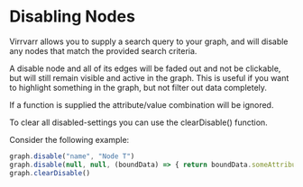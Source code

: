 # Disabling Nodes
Virrvarr allows you to supply a search query to your graph, and will disable any nodes that match the provided search criteria. 

A disable node and all of its edges will be faded out and not be clickable, but will still remain visible and active in the graph. This is useful if you want to highlight something in the graph, but not filter out data completely.

If a function is supplied the attribute/value combination will be ignored.

To clear all disabled-settings you can use the clearDisable() function.

Consider the following example:
```javascript
graph.disable("name", "Node T")
graph.disable(null, null, (boundData) => { return boundData.someAttribute === "I am a bound data value" })
graph.clearDisable()
``` 